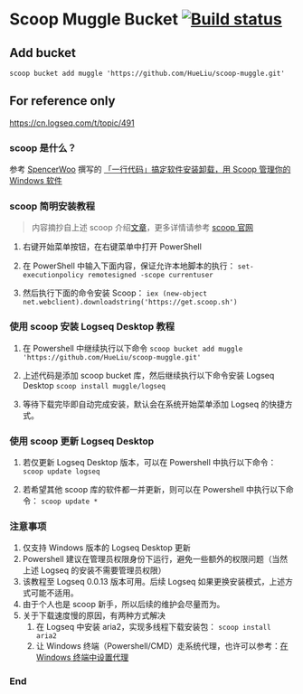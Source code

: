 # Scoop Muggle Bucket [![Build status](https://ci.appveyor.com/api/projects/status/eiyp2qhs11n83jo0/branch/master?svg=true)](https://ci.appveyor.com/project/Hue/scoop-muggle/branch/master)

## Add bucket

`scoop bucket add muggle 'https://github.com/HueLiu/scoop-muggle.git'`

## For reference only

https://cn.logseq.com/t/topic/491

### scoop 是什么？
参考 [SpencerWoo](https://sspai.com/u/spencerwoo/updates) 撰写的 [「一行代码」搞定软件安装卸载，用 Scoop 管理你的 Windows 软件](https://sspai.com/post/52496)

### scoop 简明安装教程
> 内容摘抄自上述 scoop 介绍[文章](https://sspai.com/post/52496)，更多详情请参考 [scoop 官网](https://scoop.sh/)

1. 右键开始菜单按钮，在右键菜单中打开 PowerShell
2. 在 PowerShell 中输入下面内容，保证允许本地脚本的执行：
    `set-executionpolicy remotesigned -scope currentuser`

3. 然后执行下面的命令安装 Scoop：
    `iex (new-object net.webclient).downloadstring('https://get.scoop.sh')`

### 使用 scoop 安装 Logseq Desktop 教程
1. 在 Powershell 中继续执行以下命令
    `scoop bucket add muggle 'https://github.com/HueLiu/scoop-muggle.git'`

2. 上述代码是添加 scoop bucket 库，然后继续执行以下命令安装 Logseq Desktop
    `scoop install muggle/logseq`

3. 等待下载完毕即自动完成安装，默认会在系统开始菜单添加 Logseq 的快捷方式。

### 使用 scoop 更新 Logseq Desktop
1. 若仅更新 Logseq Desktop 版本，可以在 Powershell 中执行以下命令：
    `scoop update logseq`

2. 若希望其他 scoop 库的软件都一并更新，则可以在 Powershell 中执行以下命令：
    `scoop update *`

### 注意事项
1. 仅支持 Windows 版本的 Logseq Desktop 更新
2. Powershell 建议在管理员权限身份下运行，避免一些额外的权限问题（当然上述 Logseq 的安装不需要管理员权限）
3. 该教程至 Logseq 0.0.13 版本可用。后续 Logseq 如果更换安装模式，上述方式可能不适用。
4. 由于个人也是 scoop 新手，所以后续的维护会尽量而为。
5. 关于下载速度慢的原因，有两种方式解决
    1. 在 Logseq 中安装 aria2，实现多线程下载安装包： `scoop install aria2`
    2. 让 Windows 终端（Powershell/CMD）走系统代理，也许可以参考：[在 Windows 终端中设置代理](https://www.yixuju.cn/other/talking-about-proxy/)

### End